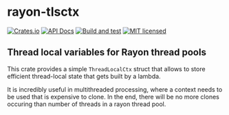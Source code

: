 # rayon-tlsctx

[![Crates.io](https://img.shields.io/crates/v/rayon-tlsctx.svg)](https://crates.io/crates/rayon-tlsctx)
[![API Docs](https://docs.rs/rayon-tlsctx/badge.svg)](https://docs.rs/rayon-tlsctx)
[![Build and test](https://github.com/h33p/rayon-tlsctx/actions/workflows/build.yml/badge.svg)](https://github.com/h33p/rayon-tlsctx/actions/workflows/build.yml)
[![MIT licensed](https://img.shields.io/badge/license-MIT-blue.svg)](LICENSE)

## Thread local variables for Rayon thread pools

This crate provides a simple `ThreadLocalCtx` struct that allows to store efficient thread-local state that gets built by a lambda.

It is incredibly useful in multithreaded processing, where a context needs to be used that is expensive to clone. In the end, there will be no more clones occuring than number of threads in a rayon thread pool.
